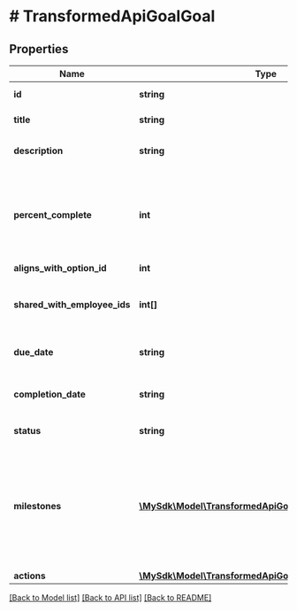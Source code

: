 # # TransformedApiGoalGoal

## Properties

Name | Type | Description | Notes
------------ | ------------- | ------------- | -------------
**id** | **string** | The id of the goal. | [optional]
**title** | **string** | Title of the goal. | [optional]
**description** | **string** | A description of the goal. | [optional]
**percent_complete** | **int** | A percentage (0-100) that denotes how complete the goal is. | [optional]
**aligns_with_option_id** | **int** |  | [optional]
**shared_with_employee_ids** | **int[]** | Ids of the employees that have access to this goal. | [optional]
**due_date** | **string** | The due date of the goal. | [optional]
**completion_date** | **string** | The date the goal was completed. | [optional]
**status** | **string** | The status of the goal. | [optional]
**milestones** | [**\MySdk\Model\TransformedApiGoalGoalMilestonesInner[]**](TransformedApiGoalGoalMilestonesInner.md) | All milestones for the individual goal. This array will not exist if milestones are not selected for this goal. | [optional]
**actions** | [**\MySdk\Model\TransformedApiGoalGoalActions**](TransformedApiGoalGoalActions.md) |  | [optional]

[[Back to Model list]](../../README.md#models) [[Back to API list]](../../README.md#endpoints) [[Back to README]](../../README.md)
